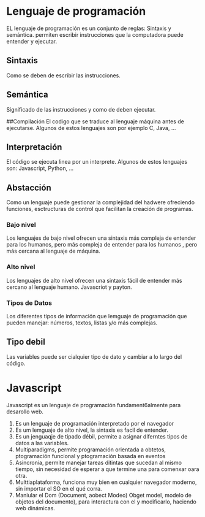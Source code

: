 # Lenguaje de programación 
EL lenguaje de programación es un conjunto de reglas: Sintaxis y semántica. 
permiten escribir instrucciones que la computadora puede entender y ejecutar.

## Sintaxis 
Como se deben de escribir las instrucciones.

## Semántica
Significado de las instrucciones y como de deben ejecutar.

##Compilación 
El codigo que se traduce al lenguaje máquina antes de ejecutarse. Algunos de estos lenguajes son por ejemplo C, Java, ...

## Interpretación 
El código se ejecuta linea por un interprete. Algunos de estos lenguajes son: Javascript, Python, ...

## Abstacción 
Como un lenguaje puede gestionar la complejidad del hadwere ofreciendo funciones, esctructuras de control que facilitan la creación de programas.

### Bajo nivel 
Los lenguajes de bajo nivel ofrecen una sintaxis más compleja de entender para los humanos, pero más compleja de entender para los humanos , pero más cercana al lenguaje de máquina.

### Alto nivel
Los lenguajes de alto nivel ofrecen una sintaxis fácil de entender más cercano al lenguaje humano.
Javascriot y payton.

### Tipos de Datos
Los diferentes tipos de información que lemguaje de programación que pueden manejar: números, textos, listas y/o más complejas.

## Tipo debil
Las variables puede ser cialquier tipo de dato y cambiar a lo largo del código.

##

# Javascript 
Javascript es un lenguaje de programación fundament6almente para desarollo web. 

1. Es un lenguaje de programación interpretado por el navegador
2. Es um lemguaje de alto nivel, la sintaxis es facil de entender.
3. Es un jenguaqje de tipado débil, permite a asignar diferntes tipos de datos a las variables.
4. Multiparadigms, permite programación orientada a obtetos, ptogramación funcional y ptogramación basada en eventos 
5. Asincronia, permite manejar tareas ditintas que sucedan al mismo tiempo, sin necesidad de esperar a que termine una para comenxar oara otra.
6. Multtiaplataforma, funciona muy bien en cualquier navegador moderno, sin importar el SO en el qué corra.
7. Maniular el Dom (Document, aobect Modeo) Obget model, modelo de objetos del documento), para interactura con el y modificarlo, haciendo web dinámicas. 